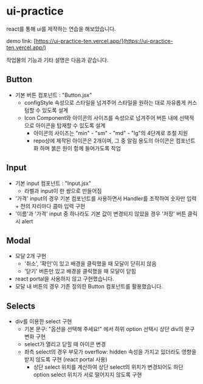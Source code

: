 # ui-practice
react를 통해 ui를 제작하는 연습을 해보았습니다.

demo link: [https://ui-practice-ten.vercel.app/](https://ui-practice-ten.vercel.app/)

작업물의 기능과 기타 설명은 다음과 같습니다.

## Button
- 기본 버튼 컴포넌트 : "Button.jsx"
  - configStyle 속성으로 스타일을 넘겨주어 스타일을 원하는 대로 자유롭게 커스텀할 수 있도록 설계
  - Icon Component와 아이콘의 사이즈를 속성으로 넘겨주어 버튼 내에 선택적으로 아이콘을 탑재할 수 있도록 설계
    - 아이콘의 사이즈는 "min" - "sm" - "md" - "lg"의 4단계로 조절 지원
    - repo상에 제작된 아이콘은 2개이며, 그 중 알림 용도의 아이콘은 컴포넌트화 하며 붉은 원이 함께 들어가도록 작업

## Input
- 기본 input 컴포넌트 : "Input.jsx"
  - 라벨과 input이 한 쌍으로 만들어짐
- '가격' input의 경우 기본 컴포넌트를 사용하면서 Handler를 조작하여 숫자만 입력 + 천의 자리마다 콤마 입력 구현
- '이름'과 '가격' input 중 하나라도 기본 값이 변경되지 않았을 경우 '저장' 버튼 클릭시 alert

## Modal
- 모달 2개 구현
  - '취소', '확인'이 있고 배경을 클릭했을 때 모달이 닫히지 않음
  - '닫기' 버튼만 있고 배경을 클릭했을 때 모달이 닫힘
- react portal을 사용하지 않고 구현했습니다.
- 모달 내 버튼의 경우 기존 정의한 Button 컴포넌트를 활용했습니다.

## Selects
- div를 이용한 select 구현
  - 기본 문구: "옵션을 선택해 주세요!" 에서 하위 option 선택시 상단 div의 문구 변화 구현
  - select가 열리고 닫힐 때 아이콘 변경
  - 좌측 select의 경우 부모가 overflow: hidden 속성을 가지고 있더라도 영향을 받지 않도록 구현 (react portal 사용)
    - 상단 select 위치를 계산하여 상단 select의 위치가 변경되어도 하단 option select 위치가 서로 떨어지지 않도록 구현



